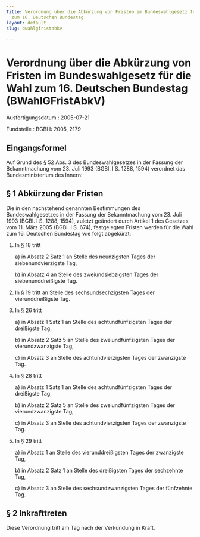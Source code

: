 ```yaml
---
Title: Verordnung über die Abkürzung von Fristen im Bundeswahlgesetz für die Wahl
  zum 16. Deutschen Bundestag
layout: default
slug: bwahlgfristabkv

---
```


# Verordnung über die Abkürzung von Fristen im Bundeswahlgesetz für die Wahl zum 16. Deutschen Bundestag (BWahlGFristAbkV)

Ausfertigungsdatum
:   2005-07-21

Fundstelle
:   BGBl I: 2005, 2179



## Eingangsformel

Auf Grund des § 52 Abs. 3 des Bundeswahlgesetzes in der Fassung der
Bekanntmachung vom 23. Juli 1993 (BGBl. I S. 1288, 1594) verordnet das
Bundesministerium des Innern:


## § 1 Abkürzung der Fristen

Die in den nachstehend genannten Bestimmungen des Bundeswahlgesetzes
in der Fassung der Bekanntmachung vom 23. Juli 1993 (BGBl. I S. 1288,
1594), zuletzt geändert durch Artikel 1 des Gesetzes vom 11. März 2005
(BGBl. I S. 674), festgelegten Fristen werden für die Wahl zum 16.
Deutschen Bundestag wie folgt abgekürzt:

1.  In § 18 tritt

    a)  in Absatz 2 Satz 1 an Stelle des neunzigsten Tages der
        siebenundvierzigste Tag,


    b)  in Absatz 4 an Stelle des zweiundsiebzigsten Tages der
        siebenunddreißigste Tag.





2.  In § 19 tritt an Stelle des sechsundsechzigsten Tages der
    vierunddreißigste Tag.


3.  In § 26 tritt

    a)  in Absatz 1 Satz 1 an Stelle des achtundfünfzigsten Tages der
        dreißigste Tag,


    b)  in Absatz 2 Satz 5 an Stelle des zweiundfünfzigsten Tages der
        vierundzwanzigste Tag,


    c)  in Absatz 3 an Stelle des achtundvierzigsten Tages der zwanzigste Tag.





4.  In § 28 tritt

    a)  in Absatz 1 Satz 1 an Stelle des achtundfünfzigsten Tages der
        dreißigste Tag,


    b)  in Absatz 2 Satz 5 an Stelle des zweiundfünfzigsten Tages der
        vierundzwanzigste Tag,


    c)  in Absatz 3 an Stelle des achtundvierzigsten Tages der zwanzigste Tag.





5.  In § 29 tritt

    a)  in Absatz 1 an Stelle des vierunddreißigsten Tages der zwanzigste Tag,


    b)  in Absatz 2 Satz 1 an Stelle des dreißigsten Tages der sechzehnte Tag,


    c)  in Absatz 3 an Stelle des sechsundzwanzigsten Tages der fünfzehnte
        Tag.








## § 2 Inkrafttreten

Diese Verordnung tritt am Tag nach der Verkündung in Kraft.


